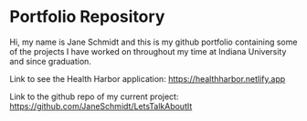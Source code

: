 # Portfolio Repository

Hi, my name is Jane Schmidt and this is my github portfolio containing some of the projects I have worked on throughout my time at Indiana University and since graduation.

Link to see the Health Harbor application: https://healthharbor.netlify.app

Link to the github repo of my current project: https://github.com/JaneSchmidt/LetsTalkAboutIt 
